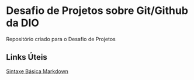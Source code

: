 # Desafio de Projetos sobre Git/Github da DIO
Repositório criado para o Desafio de Projetos

## Links Úteis

[Sintaxe Básica Markdown](https://markdown.net.br/sintaxe-basica/)
